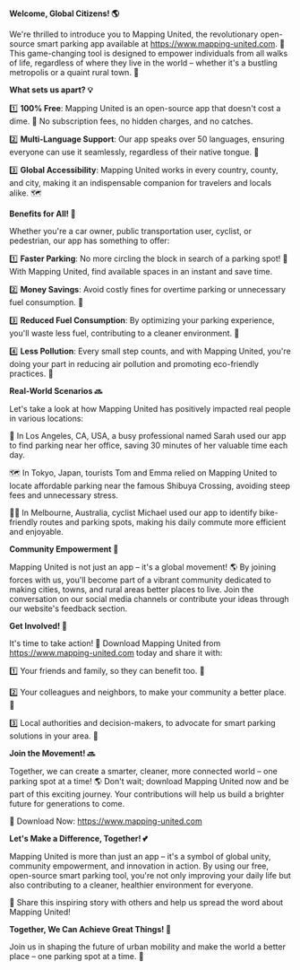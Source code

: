 **Welcome, Global Citizens! 🌎**

We're thrilled to introduce you to Mapping United, the revolutionary open-source smart parking app available at https://www.mapping-united.com. 📲 This game-changing tool is designed to empower individuals from all walks of life, regardless of where they live in the world – whether it's a bustling metropolis or a quaint rural town. 🌳

**What sets us apart? 💡**

1️⃣ **100% Free**: Mapping United is an open-source app that doesn't cost a dime. 🤑 No subscription fees, no hidden charges, and no catches.

2️⃣ **Multi-Language Support**: Our app speaks over 50 languages, ensuring everyone can use it seamlessly, regardless of their native tongue. 💬

3️⃣ **Global Accessibility**: Mapping United works in every country, county, and city, making it an indispensable companion for travelers and locals alike. 🗺️

**Benefits for All! 👥**

Whether you're a car owner, public transportation user, cyclist, or pedestrian, our app has something to offer:

1️⃣ **Faster Parking**: No more circling the block in search of a parking spot! 🚗 With Mapping United, find available spaces in an instant and save time.

2️⃣ **Money Savings**: Avoid costly fines for overtime parking or unnecessary fuel consumption. 💸

3️⃣ **Reduced Fuel Consumption**: By optimizing your parking experience, you'll waste less fuel, contributing to a cleaner environment. 🌿

4️⃣ **Less Pollution**: Every small step counts, and with Mapping United, you're doing your part in reducing air pollution and promoting eco-friendly practices. 💚

**Real-World Scenarios 🔜**

Let's take a look at how Mapping United has positively impacted real people in various locations:

🌴 In Los Angeles, CA, USA, a busy professional named Sarah used our app to find parking near her office, saving 30 minutes of her valuable time each day.

🗺️ In Tokyo, Japan, tourists Tom and Emma relied on Mapping United to locate affordable parking near the famous Shibuya Crossing, avoiding steep fees and unnecessary stress.

🚶‍♀️ In Melbourne, Australia, cyclist Michael used our app to identify bike-friendly routes and parking spots, making his daily commute more efficient and enjoyable.

**Community Empowerment 🌟**

Mapping United is not just an app – it's a global movement! 🌎 By joining forces with us, you'll become part of a vibrant community dedicated to making cities, towns, and rural areas better places to live. Join the conversation on our social media channels or contribute your ideas through our website's feedback section.

**Get Involved! 💪**

It's time to take action! 🚀 Download Mapping United from https://www.mapping-united.com today and share it with:

1️⃣ Your friends and family, so they can benefit too. 📱

2️⃣ Your colleagues and neighbors, to make your community a better place. 👥

3️⃣ Local authorities and decision-makers, to advocate for smart parking solutions in your area. 💼

**Join the Movement! 🔜**

Together, we can create a smarter, cleaner, more connected world – one parking spot at a time! 🌎 Don't wait; download Mapping United now and be part of this exciting journey. Your contributions will help us build a brighter future for generations to come.

📲 Download Now: https://www.mapping-united.com

**Let's Make a Difference, Together! 💕**

Mapping United is more than just an app – it's a symbol of global unity, community empowerment, and innovation in action. By using our free, open-source smart parking tool, you're not only improving your daily life but also contributing to a cleaner, healthier environment for everyone.

🌟 Share this inspiring story with others and help us spread the word about Mapping United!

**Together, We Can Achieve Great Things! 🌈**

Join us in shaping the future of urban mobility and make the world a better place – one parking spot at a time. 💫